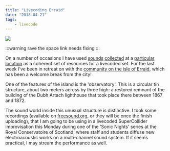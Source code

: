 ```yaml
---
title: "Livecoding Erraid"
date: "2018-04-21"
tags:
    - livecode
---
```


![](https://live.staticflickr.com/2833/9600233872_2ae5186943.jpg)

:::warning
rave the space link needs fixing
:::

On a number of occasions I have used [sounds](https://soundcloud.com/tedthetrumpet/areyousamplingit) [collected](https://soundcloud.com/tedthetrumpet/stadtrad) at a [particular location](https://jsimonvanderwalt.com/2016/10/06/rave-the-space/) as a coherent set of resources for a livecoded set. For the last week I've been in retreat on with the [community on the isle of Erraid](http://www.erraid.com/), which has been a welcome break from the city!

One of the features of the island is the 'observatory'. This is a circular tin structure, about two meters across by three high: a restored remnant of the building of the Dubh Artach lighthouse that took place there between 1867 and 1872.

The sound world inside this unusual structure is distinctive. I took some recordings (available on [freesound.org](https://freesound.org/people/tedthetrumpet/), or they will be once the finish uploading), that I am going to be using in a livecoded SuperCollider improvisation this Monday during one of the 'Sonic Nights' series at the Royal Conservatoire of Scotland, where staff and students diffuse new electroacoustic works on a multi-channel sound system. If it seems practical, I may stream the performance as well.
